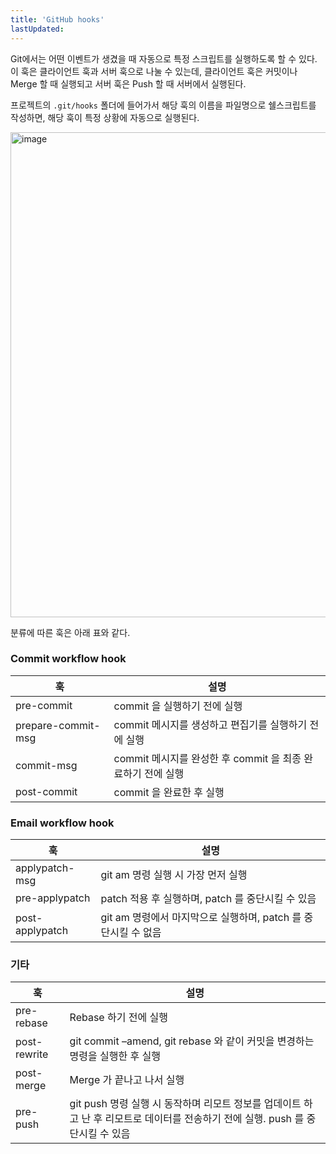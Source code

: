 ```yaml
---
title: 'GitHub hooks'
lastUpdated: 
---
```


Git에서는 어떤 이벤트가 생겼을 때 자동으로 특정 스크립트를 실행하도록 할 수 있다. 이 훅은 클라이언트 훅과 서버 훅으로 나눌 수 있는데, 클라이언트 훅은 커밋이나 Merge 할 때 실행되고 서버 훅은 Push 할 때 서버에서 실행된다. 

프로젝트의 `.git/hooks` 폴더에 들어가서 해당 훅의 이름을 파일명으로 쉘스크립트를 작성하면, 해당 훅이 특정 상황에 자동으로 실행된다. 

<img width="776" alt="image" src="https://user-images.githubusercontent.com/81006587/203177263-6763519c-e0d9-4dc0-a1e7-d9ea1b529de1.png">

분류에 따른 훅은 아래 표와 같다.​

### Commit workflow hook

|훅|설명|
|-|-|
|pre-commit|commit 을 실행하기 전에 실행|
|prepare-commit-msg|commit 메시지를 생성하고 편집기를 실행하기 전에 실행|
|commit-msg|commit 메시지를 완성한 후 commit 을 최종 완료하기 전에 실행|
|post-commit|commit 을 완료한 후 실행|

### Email workflow hook

|훅|설명|
|-|-|
|applypatch-msg|git am 명령 실행 시 가장 먼저 실행|
|pre-applypatch|patch 적용 후 실행하며, patch 를 중단시킬 수 있음|
|post-applypatch|git am 명령에서 마지막으로 실행하며, patch 를 중단시킬 수 없음|

### 기타

|훅|설명|
|-|-|
|pre-rebase|Rebase 하기 전에 실행|
|post-rewrite|git commit –amend, git rebase 와 같이 커밋을 변경하는 명령을 실행한 후 실행
|post-merge|Merge 가 끝나고 나서 실행|
|pre-push|git push 명령 실행 시 동작하며 리모트 정보를 업데이트 하고 난 후 리모트로 데이터를 전송하기 전에 실행. push 를 중단시킬 수 있음|
